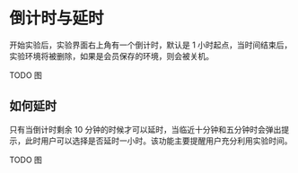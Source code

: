 # 倒计时与延时

开始实验后，实验界面右上角有一个倒计时，默认是 1 小时起点，当时间结束后，实验环境将被删除，如果是会员保存的环境，则会被关机。

TODO 图

## 如何延时

只有当倒计时剩余 10 分钟的时候才可以延时，当临近十分钟和五分钟时会弹出提示，此时用户可以选择是否延时一小时。该功能主要提醒用户充分利用实验时间。

TODO 图

